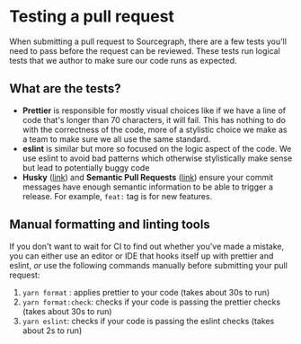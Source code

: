 # Testing a pull request 

When submitting a pull request to Sourcegraph, there are a few tests you'll need to pass before the request can be reviewed. These tests run logical tests that we author to make sure our code runs as expected.

## What are the tests?
- **Prettier** is responsible for mostly visual choices like if we have a line of code that's longer than 70 characters, it will fail. This has nothing to do with the correctness of the code, more of a stylistic choice we make as a team to make sure we all use the same standard.
- **eslint** is similar but more so focused on the logic aspect of the code. We use eslint to avoid bad patterns which otherwise stylistically make sense but lead to potentially buggy code
- **Husky** ([link](https://typicode.github.io/husky/#/)) and **Semantic Pull Requests** ([link](https://github.com/zeke/semantic-pull-requests)) ensure your commit messages have enough semantic information to be able to trigger a release. For example, `feat:` tag is for new features.

## Manual formatting and linting tools

If you don't want to wait for CI to find out whether you've made a mistake, you can either use an editor or IDE that hooks itself up with prettier and eslint, _or_ use the following commands manually before submitting your pull request:

1. `yarn format` : applies prettier to your code (takes about 30s to run)
1. `yarn format:check`: checks if your code is passing the prettier checks (takes about 30s to run)
1. `yarn eslint`: checks if your code is passing the eslint checks (takes about 2s to run)
